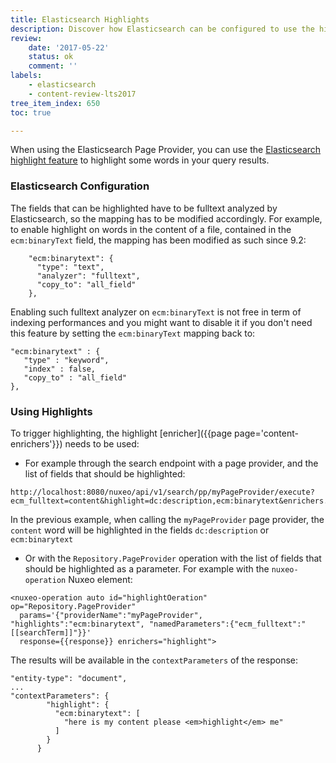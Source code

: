 ```yaml
---
title: Elasticsearch Highlights
description: Discover how Elasticsearch can be configured to use the highlight feature.
review:
    date: '2017-05-22'
    status: ok
    comment: ''
labels:
    - elasticsearch
    - content-review-lts2017
tree_item_index: 650
toc: true

---
```


When using the Elasticsearch Page Provider, you can use the [Elasticsearch highlight feature](https://www.elastic.co/guide/en/elasticsearch/reference/2.4/search-request-highlighting.html) to highlight some words in your query results.

### Elasticsearch Configuration

The fields that can be highlighted have to be fulltext analyzed by Elasticsearch, so the mapping has to be modified accordingly. For example, to enable highlight on words in the content of a file, contained in the `ecm:binaryText` field, the mapping has been modified as such since 9.2:

```
    "ecm:binarytext": {
      "type": "text",
      "analyzer": "fulltext",
      "copy_to": "all_field"
    },
```

Enabling such fulltext analyzer on `ecm:binaryText` is not free in term of indexing performances and you might want to disable it if you don't need this feature by setting the `ecm:binaryText` mapping back to:

```
"ecm:binarytext" : {
   "type" : "keyword",
   "index" : false,
   "copy_to" : "all_field"
},
```

### Using Highlights

To trigger highlighting, the highlight [enricher]({{page page='content-enrichers'}}) needs to be used:

- For example through the search endpoint with a page provider, and the list of fields that should be highlighted:

```
http://localhost:8080/nuxeo/api/v1/search/pp/myPageProvider/execute?ecm_fulltext=content&highlight=dc:description,ecm:binarytext&enrichers.document=highlight
```

In the previous example, when calling the `myPageProvider` page provider, the `content` word will be highlighted in the fields `dc:description` or `ecm:binarytext`

- Or with the `Repository.PageProvider` operation with the list of fields that should be highlighted as a parameter. For example with the `nuxeo-operation` Nuxeo element:

```
<nuxeo-operation auto id="highlightOeration" op="Repository.PageProvider"
  params='{"providerName":"myPageProvider", "highlights":"ecm:binarytext", "namedParameters":{"ecm_fulltext":"[[searchTerm]]"}}'
  response={{response}} enrichers="highlight">
```

The results will be available in the `contextParameters` of the response:

```
"entity-type": "document",
...
"contextParameters": {
        "highlight": {
          "ecm:binarytext": [
            "here is my content please <em>highlight</em> me"
          ]
        }
      }
```
